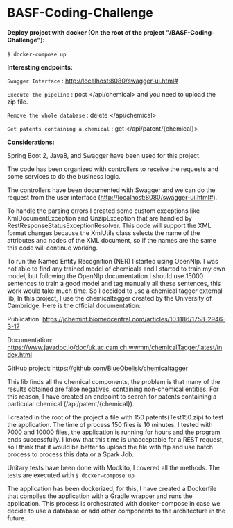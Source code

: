 # BASF-Coding-Challenge
#### Deploy project with docker (On the root of the project "/BASF-Coding-Challenge"):

`$ docker-compose up`


**Interesting endpoints:**


`Swagger Interface` : <http://localhost:8080/swagger-ui.html#>

`Execute the pipeline` : post </api/chemical> and you need to upload the zip file.

`Remove the whole database` : delete </api/chemical>

`Get patents containing a chemical` : get </api/patent/{chemical}>


**Considerations:**

Spring Boot 2, Java8, and Swagger have been used for this project. 

The code has been organized with controllers to receive the requests and some services to do the business logic.

The controllers have been documented with Swagger and we can do the request from the user interface (<http://localhost:8080/swagger-ui.html#>).




To handle the parsing errors I created some custom exceptions like XmlDocumentException and UnzipException that are handled by RestResponseStatusExceptionResolver. This code will support the XML format changes because the XmlUtils class selects the name of the attributes and nodes of the XML document, so if the names are the same this code will continue working.

To run the Named Entity Recognition (NER) I started using OpenNlp. I was not able to find any trained model of chemicals and I started to train my own model, but following the OpenNlp documentation I should use 15000 sentences to train a good model and tag manually all these sentences, this work would take much time. So I decided to use a chemical tagger external lib, In this project, I use the chemicaltagger created by the University of Cambridge. Here is the official documentation:

Publication: https://jcheminf.biomedcentral.com/articles/10.1186/1758-2946-3-17

Documentation: https://www.javadoc.io/doc/uk.ac.cam.ch.wwmm/chemicalTagger/latest/index.html

GitHub project: https://github.com/BlueObelisk/chemicaltagger

This lib finds all the chemical components, the problem is that many of the results obtained are false negatives, containing non-chemical entities. For this reason, I have created an endpoint to search for patents containing a particular chemical (/api/patent/{chemical}).

I created in the root of the project a file with 150 patents(Test150.zip) to test the application. The time of process 150 files is 10 minutes. I tested with 7000 and 10000 files, the application is running for hours and the program ends successfully. I know that this time is unacceptable for a REST request, so I think that it would be better to upload the file with ftp and use batch process to process this data or a Spark Job.

Unitary tests have been done with Mockito, I covered all the methods. The tests are executed with `$ docker-compose up`  

The application has been dockerized, for this, I have created a Dockerfile that compiles the application with a Gradle wrapper and runs the application. This process is orchestrated with docker-compose in case we decide to use a database or add other components to the architecture in the future.
